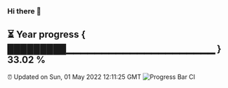 ### Hi there 👋
⏳ Year progress { █████████▁▁▁▁▁▁▁▁▁▁▁▁▁▁▁▁▁▁▁▁▁ } 33.02 %
---
⏰ Updated on Sun, 01 May 2022 12:11:25 GMT
![Progress Bar CI](https://github.com/Moyi321/Moyi321/workflows/Progress%20Bar%20CI/badge.svg)

